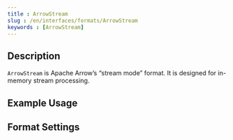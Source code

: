 ```yaml
---
title : ArrowStream
slug : /en/interfaces/formats/ArrowStream
keywords : [ArrowStream]
---
```


## Description

`ArrowStream` is Apache Arrow’s “stream mode” format. It is designed for in-memory stream processing.

## Example Usage

## Format Settings

